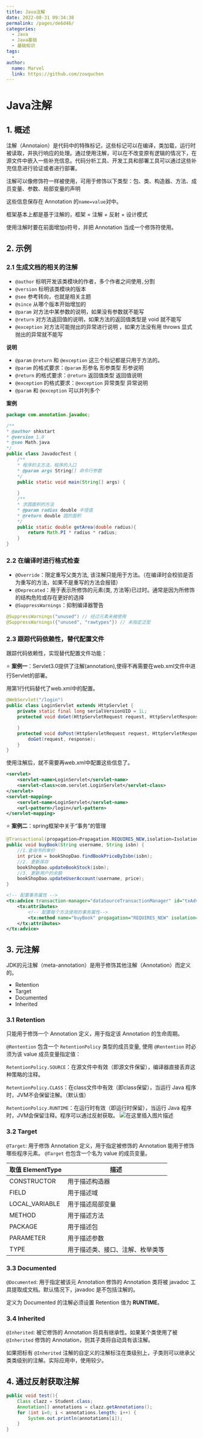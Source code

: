 ```yaml
---
title: Java注解
date: 2022-08-31 09:34:38
permalink: /pages/de6d46/
categories:
  - Java
  - Java基础
  - 基础知识
tags:
  - 
author: 
  name: Marvel
  link: https://github.com/zouquchen
---
```

# Java注解

## 1. 概述

注解（Annotaion）是代码中的特殊标记，这些标记可以在编译，类加载，运行时被读取，并执行响应的处理。通过使用注解，可以在不改变原有逻辑的情况下，在源文件中嵌入一些补充信息。代码分析工具、开发工具和部署工具可以通过这些补充信息进行验证或者进行部署。

注解可以像修饰符一样被使用，可用于修饰以下类型：包、类、构造器、方法、成员变量、参数、局部变量的声明

这些信息保存在 Annotation 的`name=value`对中。

框架基本上都是基于注解的，框架 = 注解 + 反射 + 设计模式

使用注解时要在前面增加`@`符号，并把 Annotation 当成一个修饰符使用。

## 2. 示例

### 2.1 生成文档的相关的注解

- `@author` 标明开发该类模块的作者，多个作者之间使用`,`分割
- `@version` 标明该类模块的版本
- `@see` 参考转向，也就是相关主题
- `@since` 从哪个版本开始增加的
- `@param` 对方法中某参数的说明，如果没有参数就不能写
- `@return` 对方法返回值的说明，如果方法的返回值类型是 void 就不能写
- `@exception` 对方法可能抛出的异常进行说明 ，如果方法没有用 throws 显式抛出的异常就不能写

**说明**

- `@param` `@return` 和 `@exception` 这三个标记都是只用于方法的。
- `@param` 的格式要求：`@param` 形参名 形参类型 形参说明
- `@return` 的格式要求：`@return` 返回值类型 返回值说明
- `@exception` 的格式要求：`@exception` 异常类型 异常说明
- `@param` 和 `@exception` 可以并列多个

**案例**

```java
package com.annotation.javadoc;

/**
* @author shkstart
* @version 1.0
* @see Math.java
*/
public class JavadocTest {
	/**
	* 程序的主方法，程序的入口
	* @param args String[] 命令行参数
	*/
	public static void main(String[] args) {
	
	}
	/**
	* 求圆面积的方法
	* @param radius double 半径值
	* @return double 圆的面积
	*/
	public static double getArea(double radius){
		return Math.PI * radius * radius;
	}
}
```

### 2.2 在编译时进行格式检查

- `@Override`：限定重写父类方法, 该注解只能用于方法。（在编译时会校验是否为重写的方法，如果不是重写的方法会报错）
- `@Deprecated`：用于表示所修饰的元素(类, 方法等)已过时。通常是因为所修饰的结构危险或存在更好的选择
- `@SuppressWarnings`：抑制编译器警告

```java
@SuppressWarnings("unused") // 经过元素未被使用
@SuppressWarnings({"unused", "rawtypes"}) // 未指定泛型
```

### 2.3 跟踪代码依赖性，替代配置文件

跟踪代码依赖性，实现替代配置文件功能：

⭐ **案例一**：Servlet3.0提供了注解(annotation),使得不再需要在web.xml文件中进行Servlet的部署。

用第1行代码替代了web.xml中的配置。
```java
@WebServlet("/login")
public class LoginServlet extends HttpServlet {
	private static final long serialVersionUID = 1L;
	protected void doGet(HttpServletRequest request, HttpServletResponse response) throws ServletException, IOException { 

	}
	protected void doPost(HttpServletRequest request, HttpServletResponse response) throws ServletException, IOException { 
		doGet(request, response);
	} 
}
```
使用注解后，就不需要再web.xml中配置这些信息了。
```xml
<servlet>
	<servlet-name>LoginServlet</servlet-name>
	<servlet-class>com.servlet.LoginServlet</servlet-class>
</servlet>
<servlet-mapping>
	<servlet-name>LoginServlet</servlet-name>
	<url-pattern>/login</url-pattern>
</servlet-mapping>
```

⭐ **案例二**：spring框架中关于“事务”的管理

```java
@Transactional(propagation=Propagation.REQUIRES_NEW,isolation=Isolation.READ_COMMITTED,readOnly=false,timeout=3)
public void buyBook(String username, String isbn) {
	//1.查询书的单价
	int price = bookShopDao.findBookPriceByIsbn(isbn);
	//2. 更新库存
	bookShopDao.updateBookStock(isbn);
	//3. 更新用户的余额
	bookShopDao.updateUserAccount(username, price);
}
```

```xml
<!-- 配置事务属性 -->
<tx:advice transaction-manager="dataSourceTransactionManager" id="txAdvice">
	<tx:attributes>
		<!-- 配置每个方法使用的事务属性-->
		<tx:method name="buyBook" propagation="REQUIRES_NEW" isolation="READ_COMMITTED" read-only="false" timeout="3" />
	</tx:attributes>
</tx:advice>
```

## 3. 元注解

JDK的元注解（meta-annotation）是用于修饰其他注解（Annotation）而定义的。

 - Retention
 - Target
 - Documented
 - Inherited

### 3.1 Retention
只能用于修饰一个 Annotation 定义，用于指定该 Annotation 的生命周期。

`@Rentention` 包含一个 `RetentionPolicy` 类型的成员变量, 使用 `@Rentention` 时必须为该 value 成员变量指定值：

`RetentionPolicy.SOURCE`：在源文件中有效（即源文件保留），编译器直接丢弃这种策略的注释。

`RetentionPolicy.CLASS`：在class文件中有效（即class保留），当运行 Java 程序时，JVM不会保留注解。（默认值）

`RetentionPolicy.RUNTIME`：在运行时有效（即运行时保留），当运行 Java 程序时，JVM会保留注释。程序可以通过反射获取。
![在这里插入图片描述](https://raw.githubusercontent.com/zouquchen/Images/main/imgs2022/annotation-retention.png)

### 3.2 Target
`@Target`: 用于修饰 Annotation 定义，用于指定被修饰的 Annotation 能用于修饰哪些程序元素。 `@Target` 也包含一个名为 value 的成员变量。

| 取值 ElementType | 描述                             |
| ---------------- | -------------------------------- |
| CONSTRUCTOR      | 用于描述构造器                   |
| FIELD            | 用于描述域                       |
| LOCAL_VARIABLE   | 用于描述局部变量                 |
| METHOD           | 用于描述方法                     |
| PACKAGE          | 用于描述包                       |
| PARAMETER        | 用于描述参数                     |
| TYPE             | 用于描述类、接口、注解、枚举类等 |

### 3.3 Documented
`@Documented`: 用于指定被该元 Annotation 修饰的 Annotation 类将被 javadoc 工具提取成文档。默认情况下，javadoc 是不包括注解的。

定义为 Documented 的注解必须设置 Retention 值为 **RUNTIME**。

### 3.4 Inherited
`@Inherited`: 被它修饰的 Annotation 将具有继承性。如果某个类使用了被 `@Inherited` 修饰的 Annotation，则其子类将自动具有该注解。

如果把标有 `@Inherited` 注解的自定义的注解标注在类级别上，子类则可以继承父类类级别的注解。实际应用中，使用较少。

## 4. 通过反射获取注解

```java
public void test(){
	Class clazz = Student.class;
	Annotation[] annotations = clazz.getAnnotations();
	for (int i=0; i < annotations.length; i++) {
		System.out.println(annotations[i]);
	}
}
```